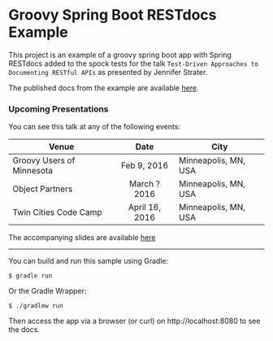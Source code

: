 # Groovy Spring Boot RESTdocs Example

This project is an example of a groovy spring boot app with Spring RESTdocs added to the spock tests for the talk `Test-Driven Approaches to Documenting RESTful APIs` as presented by Jennifer Strater.

The published docs from the example are available [here](http://jlstrater.github.io/groovy-spring-boot-restdocs-example/).

### Upcoming Presentations

You can see this talk at any of the following events:

| Venue         | Date          | City  |
| ------------- |:-------------:|-----|
|Groovy Users of Minnesota | Feb 9, 2016 | Minneapolis, MN, USA
| Object Partners | March ? 2016 | Minneapolis, MN, USA
| Twin Cities Code Camp | April 16, 2016 | Minneapolis, MN, USA

The accompanying slides are available [here](https://speakerdeck.com/jlstrater/test-driven-approaches-to-documenting-restful-apis)

-----

You can build and run this sample using Gradle:

```
$ gradle run
```

Or the Gradle Wrapper:

```
$ ./gradlew run
```

Then access the app via a browser (or curl) on http://localhost:8080 to see the docs.
